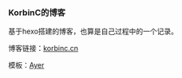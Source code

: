 ### KorbinC的博客

基于hexo搭建的博客，也算是自己过程中的一个记录。

博客链接：[korbinc.cn](korbinc.cn)

模板：[Ayer](https://github.com/Shen-Yu/hexo-theme-ayer)

### 